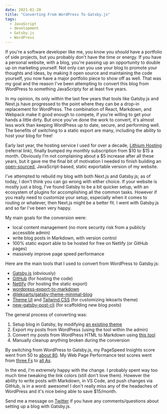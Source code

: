 ```yaml
---
date: 2021-01-20
title: "Converting From WordPress To Gatsby.js"
tags:
  - JavaScript
  - development
  - Gatsby.js
  - WordPress
---
```


If you're a software developer like me, you know you _should_ have a portfolio of side projects, but you probably don't have the time or energy. If you have a personal website, with a blog, you're passing up an opportunity to double up on marketing yourself. Not only can you use your blog to promote your thoughts and ideas, by making it open source and maintaining the code yourself, you now have a major portfolio piece to show off as well. That was my goal and the reason I've been attempting to convert this blog from WordPress to something JavaScripty for at least five years.

In my opinion, its only within the last few years that tools like Gatsby.js and Next.js have progressed to the point where they can be a drop-in replacement for WordPress. The combination of React, Markdown, and Webpack make it good enough to compete, if you're willing to get your hands a little dirty. But once you've done the work to convert, it's almost less work than keeping WordPress up to date, secure, and performing well. The benefits of switching to a static export are many, including the ability to host your blog for free!

Early last year, the hosting service I used for over a decade, [Lithium Hosting](https://lithiumhosting.com/billing/aff.php?aff=213) (referral link), finally bumped my monthly subscription from $10 to $15 a month. Obviously I’m not complaining about a $5 increase after all these years, but it gave me the final bit of motivation I needed to finish building an [open-sourced](https://github.com/simpixelated/simpixelated.com), JavaScript-based, static exportable version of my website.

I've attempted to rebuild my blog with both Next.js and Gatsby.js; as of today, I don't think you can go wrong with either choice. If your website is mostly just a blog, I've found Gatsby to be a bit quicker setup, with an ecosystem of plugins for accomplishing all the common tasks. However if you really need to customize your setup, especially when it comes to routing or whatever, then Next.js might be a better fit. I went with Gatsby.js and so far I've been very happy.

My main goals for the conversion were:

- local content management (no more security risk from a publicly accessible admin)
- write blog posts in Markdown, with version control
- 100% static export able to be hosted for free on Netlify (or GitHub pages)
- massively improve page speed performance

Here are the main tools that I used to convert from WordPress to Gatsby.js:

- [Gatsby.js](https://www.gatsbyjs.com/docs/) (obviously)
- [GitHub](https://github.com/simpixelated/simpixelated.com) (for hosting the code)
- [Netlify](https://docs.netlify.com/#get-started) (for hosting the static export)
- [wordpress-export-to-markdown](https://github.com/lonekorean/wordpress-export-to-markdown)
- [@lekoarts/gatsby-theme-minimal-blog](https://github.com/LekoArts/gatsby-themes/tree/master/themes/gatsby-theme-minimal-blog)
- [Theme UI](https://theme-ui.com/home) and [Tailwind CSS](https://tailwindcss.com/docs/customizing-colors) (for customizing lekoarts theme)
- [new-gatsby-post-cli](https://github.com/luftywiranda13/new-gatsby-post-cli) (for scaffolding new blog posts)

The general process of converting was:

1. Setup blog in Gatsby, by modifying [an existing theme](https://github.com/LekoArts/gatsby-themes/tree/master/themes/gatsby-theme-minimal-blog)
1. Export my posts from WordPress (using the tool within the admin)
1. Convert my posts from WordPress HTML to Markdown using [this tool](https://github.com/lonekorean/wordpress-export-to-markdown)
1. Manually cleanup anything broken during the conversion

By switching from WordPress to Gatsby.js, my PageSpeed Insights score went from 50 to [about 80](https://developers.google.com/speed/pagespeed/insights/?url=https%3A%2F%2Fsimpixelated.com%2F). My Web Page Performance test scores went from [three Fs](https://webpagetest.org/result/200813_Z5_44a758e1f23a43624841b0d687f06c09/) to [all As](https://webpagetest.org/result/210120_Di6V_b2767bdf7f5f5bdf683d2ab4270c2deb/).

In the end, I'm extremely happy with the change. I probably spent way too much time tweaking the link colors (still don't love them). However the ability to write posts with Markdown, in VS Code, and push changes via GitHub, is in a word: awesome! I don't really miss any of the headaches of WordPress and it's nice being able to save $15/month.

Send me a message on [Twitter](https://twitter.com/simpixelated) if you have any comments/questions about setting up a blog with Gatsby.js.
